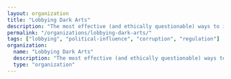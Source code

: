 ```yaml
---
layout: organization
title: "Lobbying Dark Arts"
description: "The most effective (and ethically questionable) ways to influence legislation and regulation for private gain."
permalink: "/organizations/lobbying-dark-arts/"
tags: ["lobbying", "political-influence", "corruption", "regulation"]
organization:
  name: "Lobbying Dark Arts"
  description: "The most effective (and ethically questionable) ways to influence legislation and regulation for private gain."
  type: "organization"
---
```



